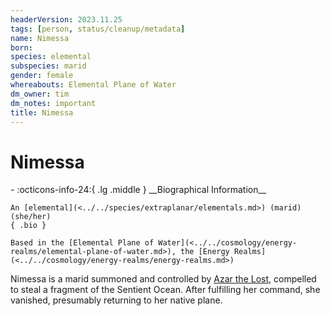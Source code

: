 ```yaml
---
headerVersion: 2023.11.25
tags: [person, status/cleanup/metadata]
name: Nimessa
born:
species: elemental
subspecies: marid
gender: female
whereabouts: Elemental Plane of Water
dm_owner: tim
dm_notes: important
title: Nimessa
---
```

# Nimessa
<div class="grid cards ext-narrow-margin ext-one-column" markdown>
- :octicons-info-24:{ .lg .middle } __Biographical Information__

    An [elemental](<../../species/extraplanar/elementals.md>) (marid) (she/her)  
    { .bio }

    Based in the [Elemental Plane of Water](<../../cosmology/energy-realms/elemental-plane-of-water.md>), the [Energy Realms](<../../cosmology/energy-realms/energy-realms.md>)
</div>




Nimessa is a marid summoned and controlled by [Azar the Lost](<../mawarans/azar-the-lost.md>), compelled to steal a fragment of the Sentient Ocean. After fulfilling her command, she vanished, presumably returning to her native plane. 


